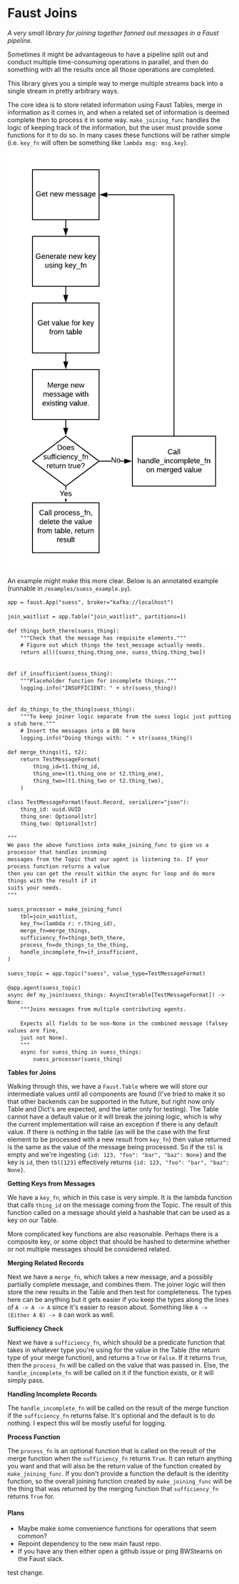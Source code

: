# Faust Joins

_A very small library for joining together fanned out messages in a Faust pipeline._

Sometimes it might be advantageous to have a pipeline split out and conduct multiple time-consuming operations in parallel, and then do something with all the results once all those operations are completed.

This library gives you a simple way to merge multiple streams back into a single stream in pretty arbitrary ways.

The core idea is to store related information using Faust Tables, merge in information as it comes in, and when a related set of information is deemed complete then to process it in some way. `make_joining_func` handles the logic of keeping track of the information, but the user must provide some functions for it to do so. In many cases these functions will be rather simple (i.e. `key_fn` will often be something like `lambda msg: msg.key`).

![Join Logic](./join_diagram.png)

An example might make this more clear. Below is an annotated example (runnable in `/examples/suess_example.py`).


```
app = faust.App("suess", broker="kafka://localhost")

join_waitlist = app.Table("join_waitlist", partitions=1)

def things_both_there(suess_thing):
    """Check that the message has requisite elements."""
    # Figure out which things the test_message actually needs.
    return all([suess_thing.thing_one, suess_thing.thing_two])


def if_insufficient(suess_thing):
    """Placeholder function for incomplete things."""
    logging.info("INSUFFICIENT: " + str(suess_thing))


def do_things_to_the_thing(suess_thing):
    """To keep joiner logic separate from the suess logic just putting a stub here."""
    # Insert the messages into a DB here
    logging.info("Doing things with: " + str(suess_thing))

def merge_things(t1, t2):
    return TestMessageFormat(
        thing_id=t1.thing_id,
        thing_one=(t1.thing_one or t2.thing_one),
        thing_two=(t1.thing_two or t2.thing_two),
    )

class TestMessageFormat(faust.Record, serializer="json"):
    thing_id: uuid.UUID
    thing_one: Optional[str]
    thing_two: Optional[str]

"""
We pass the above functions into make_joining_func to give us a processor that handles incoming
messages from the Topic that our agent is listening to. If your process function returns a value
then you can get the result within the async for loop and do more things with the result if it
suits your needs.
"""

suess_processor = make_joining_func(
    tbl=join_waitlist,
    key_fn=(lambda r: r.thing_id),
    merge_fn=merge_things,
    sufficiency_fn=things_both_there,
    process_fn=do_things_to_the_thing,
    handle_incomplete_fn=if_insufficient,
)

suess_topic = app.topic("suess", value_type=TestMessageFormat)

@app.agent(suess_topic)
async def my_join(suess_things: AsyncIterable[TestMessageFormat]) -> None:
    """Joins messages from multiple contributing agents.

    Expects all fields to be non-None in the combined message (falsey values are fine,
    just not None).
    """
    async for suess_thing in suess_things:
        suess_processor(suess_thing)

```

**Tables for Joins**

Walking through this, we have a `Faust.Table` where we will store our intermediate values until all components are found (I've tried to make it so that other backends can be supported in the future, but right now only Table and Dict's are expected, and the latter only for testing). The Table cannot have a default value or it will break the joining logic, which is why the current implementation will raise an exception if there is any default value. If there is nothing in the table (as will be the case with the first element to be processed with a new result from `key_fn`) then value returned is the same as the value of the message being processed. So if the `tbl` is empty and we're ingesting `{id: 123, "foo": "bar", "baz": None}` and the key is `id`, then `tbl[123]` effectively returns `{id: 123, "foo": "bar", "baz": None}`.

**Getting Keys from Messages**

We have a `key_fn`, which in this case is very simple. It is the lambda function that calls `thing_id` on the message coming from the Topic. The result of this function called on a message should yield a hashable that can be used as a key on our Table.

More complicated key functions are also reasonable. Perhaps there is a composite key, or some object that should be hashed to determine whether or not multiple messages should be considered related.

**Merging Related Records**

Next we have a `merge_fn`, which takes a new message, and a possibly partially complete message, and combines them. The joiner logic will then store the new results in the Table and then test for completeness. The types here can be anything but it gets easier if you keep the types along the lines of `A -> A -> A` since it's easier to reason about. Something like `A -> (Either A B) -> B` can work as well.

**Sufficiency Check**

Next we have a `sufficiency_fn`, which should be a predicate function that takes in whatever type you're using for the value in the Table (the return type of your merge function), and returns a `True` or `False`. If it returns `True`, then the `process_fn` will be called on the value that was passed in. Else, the `handle_incomplete_fn` will be called on it if the function exists, or it will simply pass.

**Handling Incomplete Records**

The `handle_incomplete_fn` will be called on the result of the merge function if the `sufficiency_fn` returns false. It's optional and the default is to do nothing. I expect this will be mostly useful for logging.

**Process Function**

The `process_fn` is an optional function that is called on the result of the merge function when the `sufficiency_fn` returns `True`. It can return anything you want and that will also be the return value of the function created by `make_joining_func`. If you don't provide a function the default is the identity function, so the overall joining function created by `make_joining_func` will be the thing that was returned by the merging function that `sufficiency_fn` returns `True` for.


#### Plans

- Maybe make some convenience functions for operations that seem common?
- Repoint dependency to the new main faust repo.
- If you have any then either open a github issue or ping BWStearns on the Faust slack.

test change.